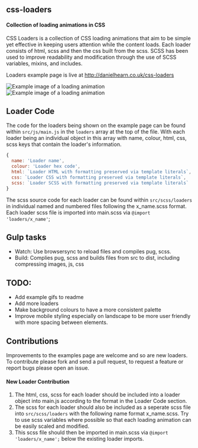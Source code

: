 ## css-loaders

#### Collection of loading animations in CSS
CSS Loaders is a collection of CSS loading animations that aim to be simple yet effective in keeping users attention while the content loads. Each loader consists of html, scss and then the css built from the scss. SCSS has been used to improve readability and modification through the use of SCSS variables, mixins, and includes.

Loaders example page is live at http://danielhearn.co.uk/css-loaders

![Example image of a loading animation](readme-assets/demo-1.png)
![Example image of a loading animation](readme-assets/demo-2.png)

## Loader Code

The code for the loaders being shown on the example page can be found within `src/js/main.js` in the `loaders` array at the top of the file. With each loader being an individual object in this array with name, colour, html, css, scss keys that contain the loader's information. 

```javascript
{
  name: 'Loader name',
  colour: 'Loader hex code',
  html: `Loader HTML with formatting preserved via template literals`,
  css: `Loader CSS with formatting preserved via template literals`,
  scss: `Loader SCSS with formatting preserved via template literals`
}
```

The scss source code for each loader can be found within `src/scss/loaders` in individual named and numbered files following the x_name.scss format. Each loader scss file is imported into main.scss via `@import 'loaders/x_name'`;

## Gulp tasks
- Watch: Use browsersync to reload files and compiles pug, scss.
- Build: Complies pug, scss and builds files from src to dist, including compressing images, js, css

## TODO:
- Add example gifs to readme
- Add more loaders
- Make background colours to have a more consistent palette
- Improve mobile styling especially on landscape to be more user friendly with more spacing between elements.

## Contributions

Improvements to the examples page are welcome and so are new loaders.
To contribute please fork and send a pull request, to request a feature or report bugs please open an issue.

#### New Loader Contribution

1. The html, css, scss for each loader should be included into a loader object into main.js according to the format in the Loader Code section.
2. The scss for each loader should also be included as a seperate scss file into `src/scss/loaders` with the following name format x_name.scss. Try to use scss variables where possible so that each loading animation can be easily scaled and modified.
3. This scss file should then be imported in main.scss via `@import 'loaders/x_name';` below the existing loader imports.

